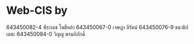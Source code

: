 # Web-CIS by 
643450082-4 พีระเดช โพธิ์หล้า
643450067-0 เจษฎา ลีรัตน์
643450076-9 ธนาธิป เตชะ
643450084-0  วิญญู พรมภิภักดิ์
